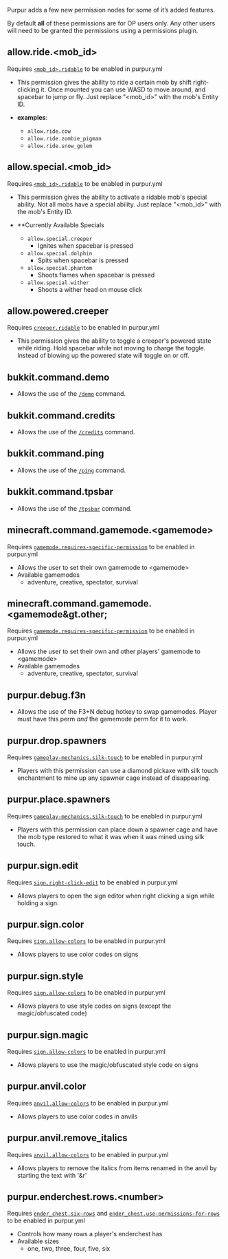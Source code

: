 Purpur adds a few new permission nodes for some of it’s added features.

By default **all** of these permissions are for OP users only. Any other users will need to be granted the permissions using a permissions plugin.

## allow.ride.<mob_id&gt;
Requires [`<mob_id>.ridable`](../Configuration#mobs) to be enabled in purpur.yml

- This permission gives the ability to ride a certain mob by shift
right-clicking it. Once mounted you can use WASD to move around, and spacebar to jump or fly. Just replace "<mob_id&gt;" with the mob's Entity ID.

- **examples**:
    - `allow.ride.cow`
    - `allow.ride.zombie_pigman`
    - `allow.ride.snow_golem`

## allow.special.<mob_id&gt;
Requires [`<mob_id>.ridable`](../Configuration#mobs) to be enabled in purpur.yml

- This permission gives the ability to activate a ridable mob's
special ability. Not all mobs have a special ability. Just replace "<mob_id&gt;" with
the mob's Entity ID.

- **Currently Available Specials
    - `allow.special.creeper`
        - Ignites when spacebar is pressed
    - `allow.special.dolphin`
        - Spits when spacebar is pressed
    - `allow.special.phantom`
        - Shoots flames when spacebar is pressed
    - `allow.special.wither`
        - Shoots a wither head on mouse click

## allow.powered.creeper
Requires [`creeper.ridable`](../Configuration#creeper) to be enabled in purpur.yml

- This permission gives the ability to toggle a creeper's powered state while riding.
Hold spacebar while not moving to charge the toggle. Instead of blowing up the powered
state will toggle on or off.

## bukkit.command.demo
- Allows the use of the [`/demo`](../Commands#demo) command.

## bukkit.command.credits
- Allows the use of the [`/credits`](../Commands#credits) command.

## bukkit.command.ping
- Allows the use of the [`/ping`](../Commands#ping) command.

## bukkit.command.tpsbar
- Allows the use of the [`/tpsbar`](../Commands#tpsbar) command.

## minecraft.command.gamemode.<gamemode&gt;
Requires [`gamemode.requires-specific-permission`](../Configuration#command) to be enabled in purpur.yml

- Allows the user to set their own gamemode to <gamemode&gt;
- Available gamemodes
    - adventure, creative, spectator, survival

## minecraft.command.gamemode.<gamemode&gt.other;
Requires [`gamemode.requires-specific-permission`](../Configuration#command) to be enabled in purpur.yml

- Allows the user to set their own and other players' gamemode to <gamemode&gt;
- Available gamemodes
    - adventure, creative, spectator, survival

## purpur.debug.f3n
- Allows the use of the F3+N debug hotkey to swap gamemodes.
Player must have this perm _and_ the gamemode perm for it to work.

## purpur.drop.spawners
Requires [`gameplay-mechanics.silk-touch`](../Configuration#silk-touch) to be enabled in purpur.yml

- Players with this permission can use a diamond pickaxe with silk
touch enchantment to mine up any spawner cage instead of disappearing.

## purpur.place.spawners
Requires [`gameplay-mechanics.silk-touch`](../Configuration#silk-touch) to be enabled in purpur.yml

- Players with this permission can place down a spawner cage and
have the mob type restored to what it was when it was mined using silk touch.

## purpur.sign.edit
Requires [`sign.right-click-edit`](../Configuration#sign) to be enabled in purpur.yml

- Allows players to open the sign editor when right clicking a sign while holding a sign.

## purpur.sign.color
Requires [`sign.allow-colors`](../Configuration#sign) to be enabled in purpur.yml

- Allows players to use color codes on signs

## purpur.sign.style
Requires [`sign.allow-colors`](../Configuration#sign) to be enabled in purpur.yml

- Allows players to use style codes on signs (except the magic/obfuscated code)

## purpur.sign.magic
Requires [`sign.allow-colors`](../Configuration#sign) to be enabled in purpur.yml

- Allows players to use the magic/obfuscated style code on signs

## purpur.anvil.color
Requires [`anvil.allow-colors`](../Configuration#anvil) to be enabled in purpur.yml

- Allows players to use color codes in anvils

## purpur.anvil.remove_italics
Requires [`anvil.allow-colors`](../Configuration#anvil) to be enabled in purpur.yml

- Allows players to remove the italics from items renamed in the anvil by starting the text with '&r'

## purpur.enderchest.rows.<number&gt;
Requires [`ender_chest.six-rows`](../Configuration#ender_chest) and [`ender_chest.use-permissions-for-rows`](../Configuration#ender_chest) to be enabled in purpur.yml

- Controls how many rows a player's enderchest has
- Available sizes
    - one, two, three, four, five, six
